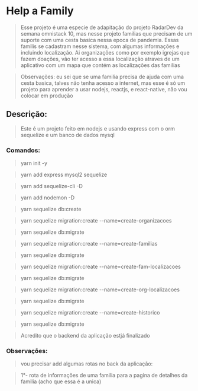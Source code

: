 # Help a Family

> Esse projeto é uma especie de adapitação do projeto RadarDev da semana omnistack 10, mas nesse projeto familias que precisam de um suporte com uma cesta basica nessa epoca de pandemia. Essas familis se cadastram nesse sistema, com algumas informações e incluindo localização. Ai organizações como por exemplo igrejas que fazem doações, vão ter acesso a essa localização atraves de um aplicativo com um mapa que contém as localizações das familias

> Observações: eu sei que se uma familia precisa de ajuda com uma cesta basica, talves não tenha acesso a  internet, mas esse é só um projeto para aprender a usar nodejs, reactjs, e react-native, não vou colocar em produção 

## Descrição:

>  Este é um projeto feito em nodejs e usando express com o orm sequelize e um banco de dados mysql

### Comandos:

> yarn init -y

> yarn add express mysql2 sequelize

> yarn add sequelize-cli -D

> yarn add nodemon -D

> yarn sequelize db:create

> yarn sequelize migration:create --name=create-organizacoes

> yarn sequelize db:migrate

> yarn sequelize migration:create --name=create-familias

> yarn sequelize db:migrate

> yarn sequelize migration:create --name=create-fam-localizacoes

> yarn sequelize db:migrate

> yarn sequelize migration:create --name=create-org-localizacoes

> yarn sequelize db:migrate

> yarn sequelize migration:create --name=create-historico

> yarn sequelize db:migrate

> Acredito que o backend da aplicação estjá finalizado

### Observações:

> vou precisar add algumas rotas no back da aplicação:

> 1°- rota de informações de uma familia para a pagina de detalhes da familia (acho que essa é a unica)